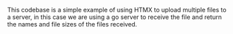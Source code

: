 This codebase is a simple example of using HTMX to upload multiple files to a server, in this case
we are using a go server to receive the file and return the names and file sizes of the files 
received.
